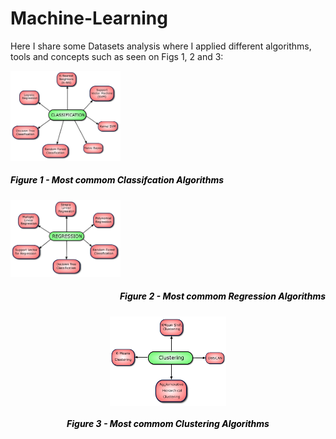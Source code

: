 # Machine-Learning

Here I share some Datasets analysis where I applied different algorithms, tools and concepts such as seen on Figs 1, 2 and 3:





<p float="left">
  <img src="./images/classification.png" width="35%" />
  <h5  style="color:black;" align="left">Figure 1 - Most commom Classifcation Algorithms</h5>
  <img src="./images/regression.png" width="35%" />
  <h5 style="color:black;" align="right">Figure 2 - Most commom Regression Algorithms</h5>
</p>



<a>
    <div style="margin: 20px;">
        <p align="middle">
            <img width="40%" align="middle" src="./images/clustering.png"/>
            <h5 style="color:black;" align="middle">Figure 3 - Most commom Clustering Algorithms</h5>
        </p>
    </div>
</a>
